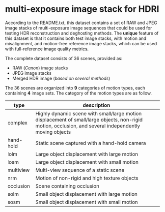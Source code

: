 # multi-exposure image stack for HDRI

According to the README.txt, this dataset contains a set of RAW and JPEG image stacks of multi-exposure image sequences that could be used for testing HDR reconstruction and deghosting methods. The **unique** feature of this dataset is that it contains both test image stacks, with motion and misalignment, and motion-free reference image stacks, which can be used with full-reference image quality metrics. 

The complete dataset consists of 36 scenes, provided as:
* RAW (*Canon*) image stacks
* JPEG image stacks
* Merged HDR image (*based on several methods*)

The 36 scenes are organized into **9** categories of motion types, each containing **4** image sets. The category of the motion types are as follow. 

| type          | description               | 
| --            | --                        |
| complex       | Highly dynamic scene with small/large motion displacement of small/large objects, non-rigid motion, occlusion, and several independently moving objects |
| hand-hold     | Static scene captured with a hand-hold camera |
| lolm          | Large object displacement with large motion   |
| losm          | Large object displacement with small motion   |
| multiview     | Multi-view sequence of a static scene         |
| nrm           | Motion of non-rigid and high texture objects  |
| occlusion     | Scene containing occlusion                    |
| solm          | Small object displacement with large motion   |
| sosm          | Small object displacement with small motion   |

